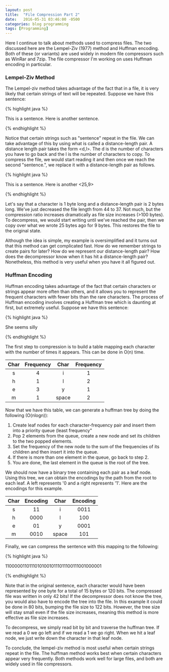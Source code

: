 ```yaml
---
layout: post
title:  "File Compression Part 2"
date:   2016-05-31 03:46:00 -0500
categories: blog programming
tags: [Programming]
---
```


Here I continue to talk about methods used to compress files. The two discussed here
are the Lempel-Ziv (1977) method and Huffman encoding. Both of these (or variants) are
used widely in modern file compressors such as WinRar and 7zip. The file compressor
I'm working on uses Huffman encoding in particular.

<h3>Lempel-Ziv Method</h3>

The Lempel-ziv method takes advantage of the fact that in a file, it is very likely
that certain strings of text will be repeated. Suppose we have this sentence:

{% highlight java %}

This is a sentence. Here is another sentence.

{% endhighlight %}

Notice that certain strings such as "sentence" repeat in the file. We can take advantage of this by using what
is called a distance-length pair. A distance length pair takes the form <d,l>. The d is
the number of characters you have to go back and the l is the number of characters to copy.
To compress the file, we would start reading it and then once we reach the second "sentence.",
we replace it with a distance-length pair as follows.

{% highlight java %}

This is a sentence. Here is another <25,9>

{% endhighlight %}

Let's say that a character is 1 byte long and a distance-length pair is 2 bytes long.
We've just decreased the file length from 44 to 37. Not much, but the compression ratio increases
dramatically as file size increases (>100 bytes). To decompress, we would start writing until we've
reached the pair, then we copy over what we wrote 25 bytes ago for 9 bytes. This restores the
file to the original state. 

Although the idea is simple, my example is oversimplified and it turns out that
this method can get complicated fast. How do we remember strings to create pairs 
for later? How do we represent our distance-length pair? How does the decompressor
know when it has hit a distance-length pair? Nonetheless, this method is very useful
when you have it all figured out.

<h3>Huffman Encoding</h3>

Huffman encoding takes advantage of the fact that certain characters or strings appear
more often than others, and it allows you to represent the frequent characters with fewer
bits than the rare characters. The process of Huffman encoding involves creating a
Huffman tree which is daunting at first, but extremely useful. Suppose we have this sentence:

{% highlight java %}

She seems silly

{% endhighlight %}

The first step to compression is to build a table mapping each character with the number of
times it appears. This can be done in O(n) time.

| Char | Frequency | Char | Frequency |
| :--: | :-------: | :--: | :-------: |
| s | 4 | i | 1 |
| h | 1 | l | 2 |
| e | 3 | y | 1 |
| m | 1 | space | 2 |


Now that we have this table, we can generate a huffman tree by doing the following (O(nlogn)):

1. Create leaf nodes for each character-frequency pair and insert them into a priority queue (least frequency"
2. Pop 2 elements from the queue, create a new node and set its children to the two popped elements.
3. Set the frequency of the new node to the sum of the frequencies of its children and then insert it into the queue.
4. If there is more than one element in the queue, go back to step 2.
5. You are done, the last element in the queue is the root of the tree.

We should now have a binary tree containing each pair as a leaf node. Using this tree,
we can obtain the encodings by the path from the root to each leaf. A left represents '0 and
a right represents '1'. Here are the encodings for this example.

| Char | Encoding | Char | Encoding |
| :--: | :-------: | :--: | :-------: |
| s | 11 | i | 0011 |
| h | 0000 | l | 100 |
| e | 01 | y | 0001 |
| m | 0010 | space | 101 |


Finally, we can compress the sentence with this mapping to the following:

{% highlight java %}

110000011011101010010111011100111001000001

{% endhighlight %}

Note that in the original sentence, each character would have been represented by
one byte for a total of 15 bytes or 120 bits. The compressed file was written
in only 42 bits! If the decompressor does not know the tree, you would also have to 
encode the tree into the file. In this example it could be done in 80 bits, bumping
the file size to 122 bits. However, the tree size will stay small even if the file size increases,
meaning this method is more effective as file size increases. 

To decompress, we simply read bit by bit and traverse the huffman tree. If we read a 
0 we go left and if we read a 1 we go right. When we hit a leaf node, we just write down
the character in that leaf node. 

To conclude, the lempel-ziv method is most useful when certain strings repeat in the file.
The huffman method works best when certain characters appear very frequently. Both methods
work well for large files, and both are widely used in file compressors.




